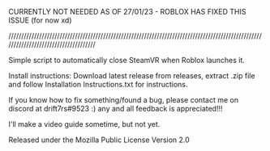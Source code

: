 CURRENTLY NOT NEEDED AS OF 27/01/23 - ROBLOX HAS FIXED THIS ISSUE (for now xd)

/////////////////////////////////////////////////////////////////////////////////////////////////////////////////////////////////////

Simple script to automatically close SteamVR when Roblox launches it. 

Install instructions: Download latest release from releases, extract .zip file and follow Installation Instructions.txt for instructions.

If you know how to fix something/found a bug, please contact me on discord at drift7rs#9523 :) any and all feedback is appreciated!!! 

I'll make a video guide sometime, but not yet. 

Released under the Mozilla Public License Version 2.0
